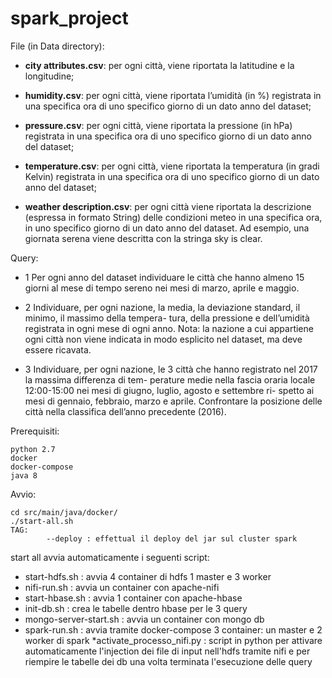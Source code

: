 # spark_project


File (in Data directory): 

  * __city attributes.csv__: per ogni città, viene riportata la latitudine e la longitudine;

  * __humidity.csv__: per ogni città, viene riportata l’umidità (in %) registrata in una specifica ora di uno
  specifico giorno di un dato anno del dataset;

  * __pressure.csv__: per ogni città, viene riportata la pressione (in hPa) registrata in una specifica ora
  di uno specifico giorno di un dato anno del dataset;

  * __temperature.csv__: per ogni città, viene riportata la temperatura (in gradi Kelvin) registrata in una
  specifica ora di uno specifico giorno di un dato anno del dataset;

  * __weather description.csv__: per ogni città viene riportata la descrizione (espressa in formato
  String) delle condizioni meteo in una specifica ora, in uno specifico giorno di un dato anno del
  dataset. Ad esempio, una giornata serena viene descritta con la stringa sky is clear.

Query: 

  * 1 Per ogni anno del dataset individuare le città che hanno almeno 15 giorni al mese di tempo sereno nei
  mesi di marzo, aprile e maggio.

  * 2 Individuare, per ogni nazione, la media, la deviazione standard, il minimo, il massimo della tempera-
  tura, della pressione e dell’umidità registrata in ogni mese di ogni anno.
  Nota: la nazione a cui appartiene ogni città non viene indicata in modo esplicito nel dataset, ma deve
  essere ricavata.

  * 3 Individuare, per ogni nazione, le 3 città che hanno registrato nel 2017 la massima differenza di tem-
  perature medie nella fascia oraria locale 12:00-15:00 nei mesi di giugno, luglio, agosto e settembre ri-
  spetto ai mesi di gennaio, febbraio, marzo e aprile. Confrontare la posizione delle città nella classifica
  dell’anno precedente (2016).
  
  
Prerequisiti:

    python 2.7
    docker
    docker-compose
    java 8
    
Avvio:

    cd src/main/java/docker/
    ./start-all.sh
    TAG:
            --deploy : effettual il deploy del jar sul cluster spark

    
start all avvia automaticamente i seguenti script:
   * start-hdfs.sh : avvia 4 container di hdfs 1 master e 3 worker
   * nifi-run.sh : avvia un container con apache-nifi
   * start-hbase.sh : avvia 1 container con apache-hbase
   * init-db.sh : crea le tabelle dentro hbase per le 3 query
   * mongo-server-start.sh : avvia un container con mongo db
   * spark-run.sh : avvia tramite docker-compose 3 container: un master e 2 worker di spark
   *activate_processo_nifi.py : script in python per attivare automaticamente l'injection dei file di input nell'hdfs tramite nifi
       e per riempire le tabelle dei db una volta terminata l'esecuzione delle query
       
    
    